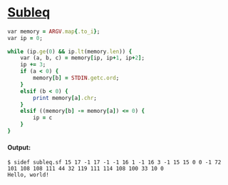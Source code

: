 [1]: http://rosettacode.org/wiki/Subleq

# [Subleq][1]

```ruby
var memory = ARGV.map{.to_i};
var ip = 0;
 
while (ip.ge(0) && ip.lt(memory.len)) {
    var (a, b, c) = memory[ip, ip+1, ip+2];
    ip += 3;
    if (a < 0) {
        memory[b] = STDIN.getc.ord;
    }
    elsif (b < 0) {
        print memory[a].chr;
    }
    elsif ((memory[b] -= memory[a]) <= 0) {
        ip = c
    }
}
```

#### Output:
```
$ sidef subleq.sf 15 17 -1 17 -1 -1 16 1 -1 16 3 -1 15 15 0 0 -1 72 101 108 108 111 44 32 119 111 114 108 100 33 10 0
Hello, world!
```